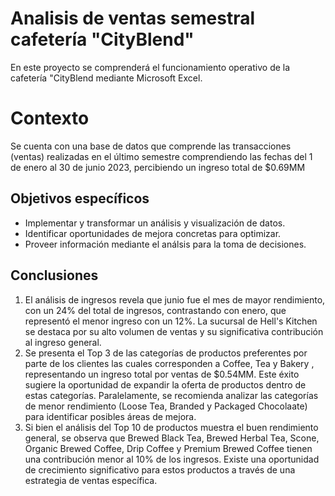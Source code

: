 # Analisis de ventas semestral cafetería "CityBlend"
En este proyecto se comprenderá el funcionamiento operativo de la cafetería "CityBlend mediante Microsoft Excel.

# Contexto
Se cuenta con una base de datos que comprende las transacciones (ventas) realizadas en el último semestre comprendiendo las fechas del 1 de enero al 30 de junio 2023, percibiendo un ingreso total de $0.69MM

## Objetivos específicos 

-  Implementar y transformar un análisis y visualización de datos.
-  Identificar oportunidades de mejora concretas para optimizar.
-  Proveer información mediante el análsis para la toma de decisiones.

## **Conclusiones**

1. El análisis de ingresos revela que junio fue el mes de mayor rendimiento, con un 24% del total de ingresos, contrastando con enero, que representó el menor ingreso con un 12%. La sucursal de Hell's Kitchen se destaca por su alto volumen de ventas y su significativa contribución al ingreso general.
2. Se presenta el Top 3 de las categorías de productos preferentes por parte de los clientes las cuales corresponden a Coffee, Tea y Bakery , representando un ingreso total por ventas de $0.54MM. Este éxito sugiere la oportunidad de expandir la oferta de productos dentro de estas categorías. Paralelamente, se recomienda analizar las categorías de menor rendimiento (Loose Tea, Branded y Packaged Chocolaate)  para identificar posibles áreas de mejora.
3. Si bien el análisis del Top 10 de productos muestra el buen rendimiento general, se observa que Brewed Black Tea, Brewed Herbal Tea, Scone, Organic Brewed Coffee, Drip Coffee y Premium Brewed Coffee tienen una contribución menor al 10% de los ingresos. Existe una oportunidad de crecimiento significativo para estos productos a través de una estrategia de ventas específica.
